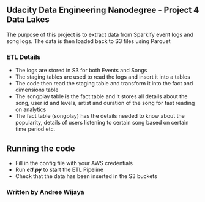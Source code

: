 ## Udacity Data Engineering Nanodegree - Project 4 Data Lakes
The purpose of this project is to extract data from Sparkify event logs and song logs. The data is then loaded back to S3 files using Parquet

### ETL Details
- The logs are stored in S3 for both Events and Songs
- The staging tables are used to read the logs and insert it into a tables
- The code then read the staging table and transform it into the fact and dimensions table
- The songplay table is the fact table and it stores all details about the song, user id and levels, artist and duration of the song for fast reading on analytics
- The fact table (songplay) has the details needed to know about the popularity, details of users listening to certain song based on certain time period etc.

## Running the code
- Fill in the config file with your AWS credentials
- Run ***etl.py*** to start the ETL Pipeline
- Check that the data has been inserted in the S3 buckets

### Written by Andree Wijaya